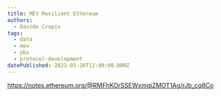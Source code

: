 ```yaml
---
title: MEV Resilient Ethereum
authors:
  - Davide Crapis
tags:
  - data
  - mev
  - pbs
  - protocol-development
datePublished: 2023-03-20T12:00:00.000Z
---
```


<https://notes.ethereum.org/@RMFhKOrSSEWxmqjZMOT1Ag/rJb_cq8Co>
